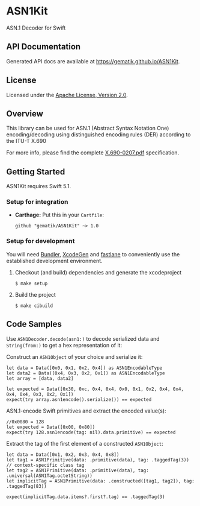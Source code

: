 # ASN1Kit

ASN.1 Decoder for Swift

## API Documentation

Generated API docs are available at <https://gematik.github.io/ASN1Kit>.

## License

Licensed under the [Apache License, Version 2.0](https://www.apache.org/licenses/LICENSE-2.0).

## Overview

This library can be used for ASN.1 (Abstract Syntax Notation One) encoding/decoding
using distinguished encoding rules (DER) according to the ITU-T X.690

For more info, please find the complete [X.690-0207.pdf](https://www.itu.int/ITU-T/studygroups/com17/languages/X.690-0207.pdf)
specification.

## Getting Started

ASN1Kit requires Swift 5.1.

### Setup for integration

-   **Carthage:** Put this in your `Cartfile`:

        github "gematik/ASN1Kit" ~> 1.0

### Setup for development

You will need [Bundler](https://bundler.io/), [XcodeGen](https://github.com/yonaskolb/XcodeGen)
and [fastlane](https://fastlane.tools) to conveniently use the established development environment.

1.  Checkout (and build) dependencies and generate the xcodeproject

        $ make setup

2.  Build the project

        $ make cibuild

## Code Samples

Use `ASN1Decoder.decode(asn1:)` to decode serialized data
and `String(from:)` to get a hex representation of it:

Construct an `ASN1Object` of your choice and serialize it:

    let data = Data([0x0, 0x1, 0x2, 0x4]) as ASN1EncodableType
    let data2 = Data([0x4, 0x3, 0x2, 0x1]) as ASN1EncodableType
    let array = [data, data2]

    let expected = Data([0x30, 0xc, 0x4, 0x4, 0x0, 0x1, 0x2, 0x4, 0x4, 0x4, 0x4, 0x3, 0x2, 0x1])
    expect(try array.asn1encode().serialize()) == expected

ASN.1-encode Swift primitives and extract the encoded value(s):

    //0x0080 = 128
    let expected = Data([0x00, 0x80])
    expect(try 128.asn1encode(tag: nil).data.primitive) == expected

Extract the tag of the first element of a constructed `ASN1Object`:

    let data = Data([0x1, 0x2, 0x3, 0x4, 0x8])
    let tag1 = ASN1Primitive(data: .primitive(data), tag: .taggedTag(3)) // context-specific class tag
    let tag2 = ASN1Primitive(data: .primitive(data), tag: .universal(ASN1Tag.octetString))
    let implicitTag = ASN1Primitive(data: .constructed([tag1, tag2]), tag: .taggedTag(83))

    expect(implicitTag.data.items?.first?.tag) == .taggedTag(3)
